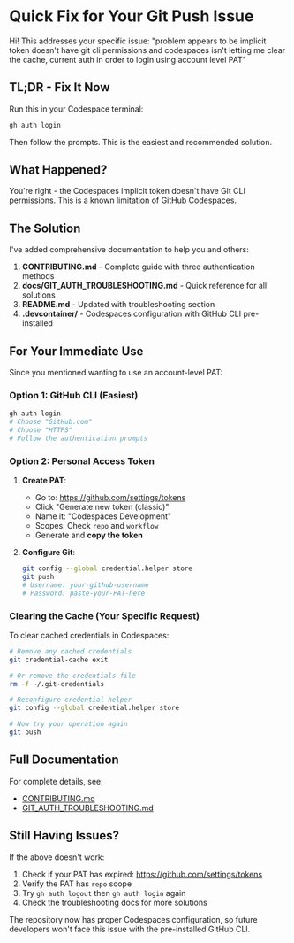 # Quick Fix for Your Git Push Issue

Hi! This addresses your specific issue: "problem appears to be implicit token doesn't have git cli permissions and codespaces isn't letting me clear the cache, current auth in order to login using account level PAT"

## TL;DR - Fix It Now

Run this in your Codespace terminal:

```bash
gh auth login
```

Then follow the prompts. This is the easiest and recommended solution.

## What Happened?

You're right - the Codespaces implicit token doesn't have Git CLI permissions. This is a known limitation of GitHub Codespaces.

## The Solution

I've added comprehensive documentation to help you and others:

1. **CONTRIBUTING.md** - Complete guide with three authentication methods
2. **docs/GIT_AUTH_TROUBLESHOOTING.md** - Quick reference for all solutions
3. **README.md** - Updated with troubleshooting section
4. **.devcontainer/** - Codespaces configuration with GitHub CLI pre-installed

## For Your Immediate Use

Since you mentioned wanting to use an account-level PAT:

### Option 1: GitHub CLI (Easiest)

```bash
gh auth login
# Choose "GitHub.com"
# Choose "HTTPS"
# Follow the authentication prompts
```

### Option 2: Personal Access Token

1. **Create PAT**:
   - Go to: https://github.com/settings/tokens
   - Click "Generate new token (classic)"
   - Name it: "Codespaces Development"
   - Scopes: Check `repo` and `workflow`
   - Generate and **copy the token**

2. **Configure Git**:
   ```bash
   git config --global credential.helper store
   git push
   # Username: your-github-username
   # Password: paste-your-PAT-here
   ```

### Clearing the Cache (Your Specific Request)

To clear cached credentials in Codespaces:

```bash
# Remove any cached credentials
git credential-cache exit

# Or remove the credentials file
rm -f ~/.git-credentials

# Reconfigure credential helper
git config --global credential.helper store

# Now try your operation again
git push
```

## Full Documentation

For complete details, see:
- [CONTRIBUTING.md](../CONTRIBUTING.md#git-authentication-in-codespaces)
- [GIT_AUTH_TROUBLESHOOTING.md](./GIT_AUTH_TROUBLESHOOTING.md)

## Still Having Issues?

If the above doesn't work:

1. Check if your PAT has expired: https://github.com/settings/tokens
2. Verify the PAT has `repo` scope
3. Try `gh auth logout` then `gh auth login` again
4. Check the troubleshooting docs for more solutions

The repository now has proper Codespaces configuration, so future developers won't face this issue with the pre-installed GitHub CLI.
